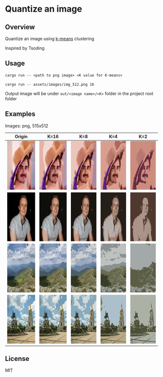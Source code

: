 # Quantize an image

## Overview
Quantize an image using [k-means](https://en.wikipedia.org/wiki/K-means_clustering) clustering

Inspired by Tsoding

## Usage
```
cargo run -- <path to png image> <K value for K-means>
```
```
cargo run -- assets/images/img_512.png 16
```

Output image will be under `out/<image name>/<K>` folder in the project root folder

## Examples
Images: png, 515x512

| Origin | K=16 | K=8 | K=4 | K=2 |
| -------|---|---|---|---|
| <img src="https://github.com/Cheshulko/Quantize-image-rs/blob/main/assets/images/Lena_512.png?raw=true" width="160" height="160"/> | <img src="https://github.com/Cheshulko/Quantize-image-rs/blob/main/out/Lena_512.png/016.png?raw=true" width="160" height="160"/> | <img src="https://github.com/Cheshulko/Quantize-image-rs/blob/main/out/Lena_512.png/008.png?raw=true" width="160" height="160"/> | <img src="https://github.com/Cheshulko/Quantize-image-rs/blob/main/out/Lena_512.png/004.png?raw=true" width="160" height="160"/> | <img src="https://github.com/Cheshulko/Quantize-image-rs/blob/main/out/Lena_512.png/002.png?raw=true" width="160" height="160"/> |
| <img src="https://github.com/Cheshulko/Quantize-image-rs/blob/main/assets/images/mche_512.png?raw=true" width="160" height="160"/> | <img src="https://github.com/Cheshulko/Quantize-image-rs/blob/main/out/mche_512.png/016.png?raw=true" width="160" height="160"/> | <img src="https://github.com/Cheshulko/Quantize-image-rs/blob/main/out/mche_512.png/008.png?raw=true" width="160" height="160"/> | <img src="https://github.com/Cheshulko/Quantize-image-rs/blob/main/out/mche_512.png/004.png?raw=true" width="160" height="160"/> | <img src="https://github.com/Cheshulko/Quantize-image-rs/blob/main/out/mche_512.png/002.png?raw=true" width="160" height="160"/> |
| <img src="https://github.com/Cheshulko/Quantize-image-rs/blob/main/assets/images/img_512.png?raw=true" width="160" height="160"/> | <img src="https://github.com/Cheshulko/Quantize-image-rs/blob/main/out/img_512.png/016.png?raw=true" width="160" height="160"/> | <img src="https://github.com/Cheshulko/Quantize-image-rs/blob/main/out/img_512.png/008.png?raw=true" width="160" height="160"/> | <img src="https://github.com/Cheshulko/Quantize-image-rs/blob/main/out/img_512.png/004.png?raw=true" width="160" height="160"/> | <img src="https://github.com/Cheshulko/Quantize-image-rs/blob/main/out/img_512.png/002.png?raw=true" width="160" height="160"/> |
| <img src="https://github.com/Cheshulko/Quantize-image-rs/blob/main/assets/images/kyiv_512.png?raw=true" width="160" height="160"/> | <img src="https://github.com/Cheshulko/Quantize-image-rs/blob/main/out/kyiv_512.png/016.png?raw=true" width="160" height="160"/> | <img src="https://github.com/Cheshulko/Quantize-image-rs/blob/main/out/kyiv_512.png/008.png?raw=true" width="160" height="160"/> | <img src="https://github.com/Cheshulko/Quantize-image-rs/blob/main/out/kyiv_512.png/004.png?raw=true" width="160" height="160"/> | <img src="https://github.com/Cheshulko/Quantize-image-rs/blob/main/out/kyiv_512.png/002.png?raw=true" width="160" height="160"/> |

## License
MIT  

